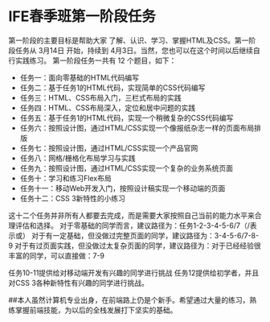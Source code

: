 IFE春季班第一阶段任务
=
 第一阶段的主要目标是帮助大家 了解、认识、学习、掌握HTML及CSS。第一阶段任务从 3月14日 开始，持续到 4月3日。当然，您也可以在这个时间以后继续自行实践练习。
第一阶段任务一共有 12 个题目，如下：

- 任务一：面向零基础的HTML代码编写
- 任务二：基于任务1的HTML代码，实现简单的CSS代码编写
- 任务三：HTML、CSS布局入门，三栏式布局的实践
- 任务四：HTML、CSS布局深入，定位和居中问题的实践
- 任务五：基于任务1的HTML代码，实现一个稍微复杂的CSS代码编写
- 任务六：按照设计图，通过HTML/CSS实现一个像报纸杂志一样的页面布局排版
- 任务七：按照设计图，通过HTML/CSS实现一个产品官网
- 任务八：网格/栅格化布局学习与实践
- 任务九：按照设计图，通过HTML/CSS实现一个复杂的业务系统页面
- 任务十：学习和练习Flex布局
- 任务十一：移动Web开发入门，按照设计稿实现一个移动端的页面
- 任务十二：CSS 3新特性的小练习

这十二个任务并非所有人都要去完成，而是需要大家按照自己当前的能力水平来合理评估和选择。
 对于零基础的同学而言，建议路径为：任务1-2-3-4-5-6/7（/表示或）
对于有一定基础，但没做过完整页面的同学，建议路径为：3-4-5-6/7-8-9
对于有过页面实践，但没做过太复杂页面的同学，建议路径为：对于已经经验很丰富的同学，可以直接做：7-9

任务10-11提供给对移动端开发有兴趣的同学进行挑战
任务12提供给初学者，并且对CSS 3各种新特性有兴趣的同学进行挑战。

##本人虽然计算机专业出身，在前端路上仍是个新手。希望通过大量的练习，熟练掌握前端技能，为以后的全栈发展打下坚实的基础。